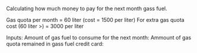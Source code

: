 Calculating how much money to pay for the next month gass fuel.

Gas quota per month = 60 liter (cost = 1500 per liter) 
For extra gas quota cost (60 liter >) = 3000 per liter

Inputs:
Amount of gas fuel to consume for the next month:
Ammount of gas quota remained in gass fuel credit card:
